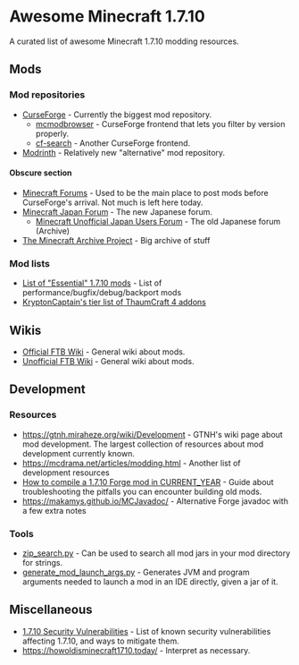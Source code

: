 # Awesome Minecraft 1.7.10

A curated list of awesome Minecraft 1.7.10 modding resources.

## Mods

### Mod repositories

* [CurseForge](https://curseforge.com/) - Currently the biggest mod repository.
    * [mcmodbrowser](https://mcmodbrowser.github.io/) - CurseForge frontend that lets you filter by version properly.
    * [cf-search](https://superstormer.github.io/cf-search) - Another CurseForge frontend.
* [Modrinth](https://modrinth.com/) - Relatively new "alternative" mod repository.

#### Obscure section

* [Minecraft Forums](https://www.minecraftforum.net/forums/mapping-and-modding-java-edition/minecraft-mods) - Used to be the main place to post mods before CurseForge's arrival. Not much is left here today.
* [Minecraft Japan Forum](https://forum.civa.jp/viewforum.php?f=3) - The new Japanese forum.
    * [Minecraft Unofficial Japan Users Forum](https://web.archive.org/web/20190715113857/https://forum.minecraftuser.jp/viewforum.php?f=13) - The old Japanese forum  (Archive)
* [The Minecraft Archive Project](https://map.crummy.com/) - Big archive of stuff

### Mod lists

* [List of "Essential" 1.7.10 mods](https://gist.github.com/makamys/7cb74cd71d93a4332d2891db2624e17c) - List of performance/bugfix/debug/backport mods
* [KryptonCaptain's tier list of ThaumCraft 4 addons](https://github.com/KryptonCaptain/Misc-Files/blob/master/TC4%20addon%20list.md)

## Wikis

* [Official FTB Wiki](https://ftb.fandom.com/) - General wiki about mods.
* [Unofficial FTB Wiki](https://ftbwiki.org/) - General wiki about mods.

## Development

### Resources

* https://gtnh.miraheze.org/wiki/Development - GTNH's wiki page about mod development. The largest collection of resources about mod development currently known.
* https://mcdrama.net/articles/modding.html - Another list of development resources
* [How to compile a 1.7.10 Forge mod in CURRENT_YEAR](https://gist.github.com/makamys/27bfbcb3fe6ec4a35f1e809476e651d7) - Guide about troubleshooting the pitfalls you can encounter building old mods.
* https://makamys.github.io/MCJavadoc/ - Alternative Forge javadoc with a few extra notes

### Tools
* [zip_search.py](https://gist.github.com/makamys/f279b286c8afe1b976ea18886df1cf7d) - Can be used to search all mod jars in your mod directory for strings.
* [generate_mod_launch_args.py](https://gist.github.com/makamys/e8668436ed1780c0623c26936d0e472d) - Generates JVM and program arguments needed to launch a mod in an IDE directly, given a jar of it.


## Miscellaneous

* [1.7.10 Security Vulnerabilities](https://gist.github.com/makamys/3cc10a6c552b6b3d52e09da256ac8f7b) - List of known security vulnerabilities affecting 1.7.10, and ways to mitigate them.
* https://howoldisminecraft1710.today/ - Interpret as necessary.
